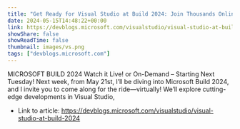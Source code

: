 ```yaml
---
title: "Get Ready for Visual Studio at Build 2024: Join Thousands Online!"
date: 2024-05-15T14:48:22+00:00
link: https://devblogs.microsoft.com/visualstudio/visual-studio-at-build-2024
showShare: false
showReadTime: false
thumbnail: images/vs.png
tags: ["devblogs.microsoft.com"]
---
```

MICROSOFT BUILD 2024 Watch it Live! or On-Demand – Starting Next Tuesday! Next week, from May 21st, I’ll be diving into Microsoft Build 2024, and I invite you to come along for the ride—virtually! We’ll explore cutting-edge developments in Visual Studio,

- Link to article: https://devblogs.microsoft.com/visualstudio/visual-studio-at-build-2024